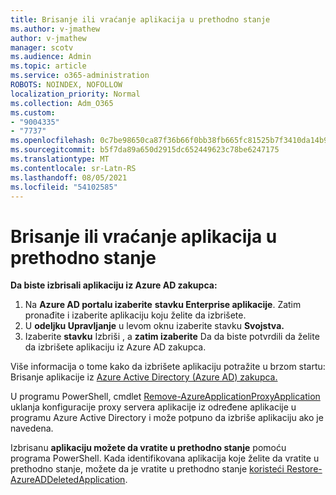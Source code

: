 ```yaml
---
title: Brisanje ili vraćanje aplikacija u prethodno stanje
ms.author: v-jmathew
author: v-jmathew
manager: scotv
ms.audience: Admin
ms.topic: article
ms.service: o365-administration
ROBOTS: NOINDEX, NOFOLLOW
localization_priority: Normal
ms.collection: Adm_O365
ms.custom:
- "9004335"
- "7737"
ms.openlocfilehash: 0c7be98650ca87f36b66f0bb38fb665fc81525b7f3410da14b99fb67468c1e73
ms.sourcegitcommit: b5f7da89a650d2915dc652449623c78be6247175
ms.translationtype: MT
ms.contentlocale: sr-Latn-RS
ms.lasthandoff: 08/05/2021
ms.locfileid: "54102585"
---
```

# <a name="delete-or-restore-applications"></a>Brisanje ili vraćanje aplikacija u prethodno stanje

**Da biste izbrisali aplikaciju iz Azure AD zakupca:**

1. Na **Azure AD portalu izaberite** **stavku Enterprise aplikacije**. Zatim pronađite i izaberite aplikaciju koju želite da izbrišete.
2. U **odeljku Upravljanje** u levom oknu izaberite stavku **Svojstva.**
3. Izaberite **stavku** Izbriši , a **zatim izaberite** Da da biste potvrdili da želite da izbrišete aplikaciju iz Azure AD zakupca.

Više informacija o tome kako da izbrišete aplikaciju potražite u brzom startu: Brisanje aplikacije iz [Azure Active Directory (Azure AD) zakupca.](https://docs.microsoft.com/azure/active-directory/manage-apps/delete-application-portal#delete-an-application-from-your-azure-ad-tenant)

U programu PowerShell, cmdlet [Remove-AzureApplicationProxyApplication](https://docs.microsoft.com/powershell/module/azuread/remove-azureadapplicationproxyapplication) uklanja konfiguracije proxy servera aplikacije iz određene aplikacije u programu Azure Active Directory i može potpuno da izbriše aplikaciju ako je navedena.

Izbrisanu **aplikaciju možete da vratite u prethodno stanje** pomoću programa PowerShell. Kada identifikovana aplikacija koje želite da vratite u prethodno stanje, možete da je vratite u prethodno stanje [koristeći Restore-AzureADDeletedApplication](https://docs.microsoft.com/powershell/module/azuread/restore-azureaddeletedapplication).
